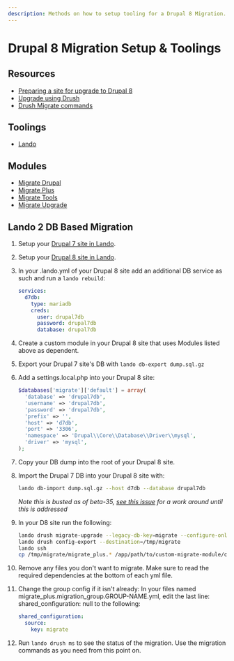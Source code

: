 ```yaml
---
description: Methods on how to setup tooling for a Drupal 8 Migration.
---
```

Drupal 8 Migration Setup & Toolings
====================================

Resources
---------

* [Preparing a site for upgrade to Drupal 8](https://www.drupal.org/node/2350603)
* [Upgrade using Drush](https://www.drupal.org/docs/8/upgrade/upgrade-using-drush)
* [Drush Migrate commands](https://www.drupal.org/node/1561820)

Toolings
--------

* [Lando](https://github.com/lando/lando)

Modules
-------

* [Migrate Drupal](https://www.drupal.org/project/migrate_drupal)
* [Migrate Plus](https://www.drupal.org/project/migrate_plus)
* [Migrate Tools](https://www.drupal.org/project/migrate_tools)
* [Migrate Upgrade](https://www.drupal.org/project/migrate_upgrade)


Lando 2 DB Based Migration
--------------------------

1. Setup your [Drupal 7 site in Lando](https://docs.devwithlando.io/tutorials/drupal7.html).
2. Setup your [Drupal 8 site in Lando](https://docs.devwithlando.io/tutorials/drupal8.html).
3. In your .lando.yml of your Drupal 8 site add an additional DB service as such and run a ```lando rebuild```:

    ```yml
    services:
      d7db:
        type: mariadb
        creds:
          user: drupal7db
          password: drupal7db
          database: drupal7db
    ```

4. Create a custom module in your Drupal 8 site that uses Modules listed above as dependent.
5. Export your Drupal 7 site's DB with ```lando db-export dump.sql.gz```
6. Add a settings.local.php into your Drupal 8 site:

    ```php
    $databases['migrate']['default'] = array(
      'database' => 'drupal7db',
      'username' => 'drupal7db',
      'password' => 'drupal7db',
      'prefix' => '',
      'host' => 'd7db',
      'port' => '3306',
      'namespace' => 'Drupal\\Core\\Database\\Driver\\mysql',
      'driver' => 'mysql',
    );
    ```

7. Copy your DB dump into the root of your Drupal 8 site.
8. Import the Drupal 7 DB into your Drupal 8 site with:

    ```bash
    lando db-import dump.sql.gz --host d7db --database drupal7db
    ```

    _Note this is busted as of beta-35, [see this issue](https://github.com/lando/lando/issues/671) for a work around until this is addressed_

9. In your D8 site run the following:

    ```bash
    lando drush migrate-upgrade --legacy-db-key=migrate --configure-only
    lando drush config-export --destination=/tmp/migrate
    lando ssh
    cp /tmp/migrate/migrate_plus.* /app/path/to/custom-migrate-module/config/install
    ```

10. Remove any files you don't want to migrate.  Make sure to read the required dependencies at the bottom of each yml file.
11. Change the group config if it isn't already: In your files named migrate_plus.migration_group.GROUP-NAME.yml, edit the last line: shared_configuration: null to the following:

    ```yml
    shared_configuration:
      source:
        key: migrate
    ```

12. Run ```lando drush ms``` to see the status of the migration.  Use the migration commands as you need from this point on.
